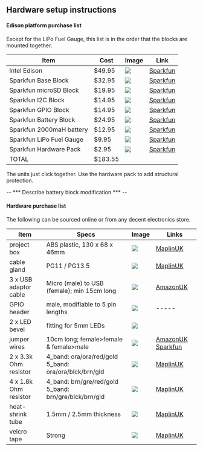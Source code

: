 ## Hardware setup instructions


#### Edison platform purchase list

Except for the LiPo Fuel Gauge, this list is in the order that the blocks are mounted together.

| Item                     | Cost   | Image | Link  |
| ------------------------ | ------ | ----- | ----- |
| Intel Edison             | $49.95 | ![](https://cdn.rawgit.com/geotheory/server-status/master/setup/img/sparkfun_base.jpg)       | [Sparkfun](https://www.sparkfun.com/products/13024) |
| Sparkfun Base Block      | $32.95 | ![](https://cdn.rawgit.com/geotheory/server-status/master/setup/img/sparkfun_base.jpg)       | [Sparkfun](https://www.sparkfun.com/products/13045) |
| Sparkfun microSD Block   | $19.95 | ![](https://cdn.rawgit.com/geotheory/server-status/master/setup/img/sparkfun_microsd.jpg)    | [Sparkfun](https://www.sparkfun.com/products/13041) |
| Sparkfun I2C Block       | $14.95 | ![](https://cdn.rawgit.com/geotheory/server-status/master/setup/img/sparkfun_i2c.jpg)        | [Sparkfun](https://www.sparkfun.com/products/13034) |
| Sparkfun GPIO Block      | $14.95 | ![](https://cdn.rawgit.com/geotheory/server-status/master/setup/img/sparkfun_gpio.jpg)       | [Sparkfun](https://www.sparkfun.com/products/13038) |
| Sparkfun Battery Block   | $24.95 | ![](https://cdn.rawgit.com/geotheory/server-status/master/setup/img/sparkfun_battery.jpg)    | [Sparkfun](https://www.sparkfun.com/products/13037) |
| Sparkfun 2000maH battery | $12.95 | ![](https://cdn.rawgit.com/geotheory/server-status/master/setup/img/sparkfun_2000mah.jpg)    | [Sparkfun](https://www.sparkfun.com/products/8483)  |
| Sparkfun LiPo Fuel Gauge |  $9.95 | ![](https://cdn.rawgit.com/geotheory/server-status/master/setup/img/sparkfun_fuel_gauge.jpg) | [Sparkfun](https://www.sparkfun.com/products/10617) |
| Sparkfun Hardware Pack   |  $2.95 | ![](https://cdn.rawgit.com/geotheory/server-status/master/setup/img/sparkfun_hardware_pack.jpg) | [Sparkfun](https://www.sparkfun.com/products/13187) |
| TOTAL                    | $183.55 | | |

The units just click together.  Use the hardware pack to add structural protection.


-- *** Describe battery block modification *** --


#### Hardware purchase list

The following can be sourced online or from any decent electronics store.

| Item | Specs | Image | Links |
| ---- | ----- | ----- | ----- |
| project box | ABS plastic, 130 x 68 x 46mm | ![](https://cdn.rawgit.com/geotheory/server-status/master/setup/img/project_box.jpg) | [MaplinUK](http://www.maplin.co.uk/p/abs-plastic-box-h2853-black-130x68x46mm-bz73q) |
| cable gland | PG11 / PG13.5 | ![](https://cdn.rawgit.com/geotheory/server-status/master/setup/img/cable_gland.jpg) | [MaplinUK](http://www.maplin.co.uk/p/ce-tek-ip68-polyamide-gland-pg11-up97f) |
| 3 x USB adaptor cable | Micro (male) to USB (female); min 15cm long | ![](https://cdn.rawgit.com/geotheory/server-status/master/setup/img/usb_adaptor_cable.png) | [AmazonUK](http://www.amazon.co.uk/gp/product/B00YOX4JU6?psc=1) |
| GPIO header | male, modifiable to 5 pin lengths | ![](https://cdn.rawgit.com/geotheory/server-status/master/setup/img/gpio_header.jpg) | ----- |
| 2 x LED bevel | fitting for 5mm LEDs | ![](https://cdn.rawgit.com/geotheory/server-status/master/setup/img/led_bevel.jpg) |  |
| jumper wires | 10cm long; female>female & female>male | ![](https://cdn.rawgit.com/geotheory/server-status/master/setup/img/jumper_wires.jpg) | [AmazonUK](http://www.amazon.co.uk/gp/product/B00UXNFIHE) [Sparkfun](https://www.sparkfun.com/products/9194) |
| 2 x 3.3k Ohm resistor | 4_band: ora/ora/red/gold 5_band: ora/ora/blck/brn/gld | ![](https://cdn.rawgit.com/geotheory/server-status/master/setup/img/resistor_3.3k.jpg) | [MaplinUK](http://www.maplin.co.uk/p/metal-film-06w-33k-ohm-resistor-m3k3) |
| 4 x 1.8k Ohm resistor | 4_band: brn/gre/red/gold 5_band: brn/gre/blck/brn/gld | ![](https://cdn.rawgit.com/geotheory/server-status/master/setup/img/resistor_1.8k.jpg) | [MaplinUK](http://www.maplin.co.uk/p/metal-film-06w-18k-ohm-resistor-m1k8) |
| heat-shrink tube | 1.5mm / 2.5mm thickness | ![](https://cdn.rawgit.com/geotheory/server-status/master/setup/img/heat_shrink_tube.jpg) | [MaplinUK](http://www.maplin.co.uk/p/15mm-heat-shrinkable-sleeving-1m-bf86t) |
| velcro tape | Strong | ![](https://cdn.rawgit.com/geotheory/server-status/master/setup/img/velcro_tape.jpg) | [MaplinUK](http://www.maplin.co.uk/p/adhesive-60cm-hook-and-loop-black-n22gn) |






